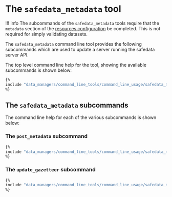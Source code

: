 
# The `safedata_metadata` tool

!!! info
    The subcommands of the `safedata_metadata` tools require that the `metadata`
    section of the [resources configuration](../install/configuration.md#zenodo) be
    completed. This is not required for simply validating datasets.

The `safedata_metadata` command line tool provides the following subcommands which
are used to update a server running the safedata server API.

The top level command line help for the tool, showing the available subcommands
is shown below:

```bash
{%
include "data_managers/command_line_tools/command_line_usage/safedata_metadata_top.txt"
%}
```

## The `safedata_metadata` subcommands

The command line help for each of the various subcommands is shown below:

### The `post_metadata` subcommand

```sh
{%
include "data_managers/command_line_tools/command_line_usage/safedata_metadata_post_metadata.txt"
%}
```

### The `update_gazetteer` subcommand

```sh
{%
include "data_managers/command_line_tools/command_line_usage/safedata_metadata_update_gazetteer.txt"
%}
```
